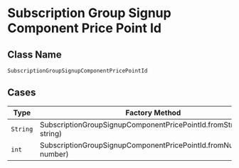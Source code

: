 
# Subscription Group Signup Component Price Point Id

## Class Name

`SubscriptionGroupSignupComponentPricePointId`

## Cases

| Type | Factory Method |
|  --- | --- |
| `String` | SubscriptionGroupSignupComponentPricePointId.fromString(String string) |
| `int` | SubscriptionGroupSignupComponentPricePointId.fromNumber(int number) |

